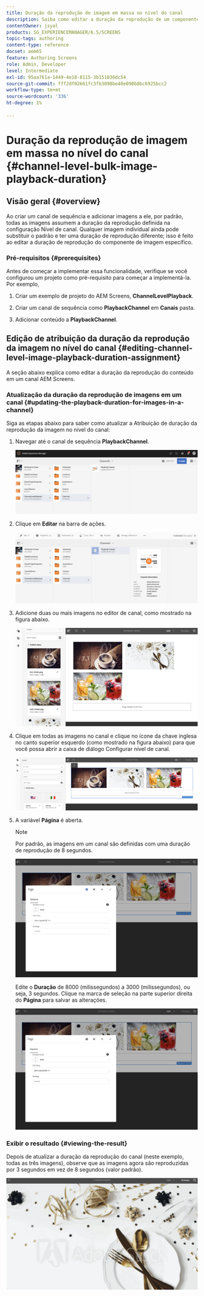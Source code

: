 ```yaml
---
title: Duração da reprodução de imagem em massa no nível do canal
description: Saiba como editar a duração da reprodução de um componente de imagem específico no AEM Screens.
contentOwner: jsyal
products: SG_EXPERIENCEMANAGER/6.5/SCREENS
topic-tags: authoring
content-type: reference
docset: aem65
feature: Authoring Screens
role: Admin, Developer
level: Intermediate
exl-id: 95aa761a-1449-4e18-8115-3b151036dc54
source-git-commit: fff2df02661fc3fb3098be40e090b8bc6925bcc2
workflow-type: tm+mt
source-wordcount: '336'
ht-degree: 1%

---
```


# Duração da reprodução de imagem em massa no nível do canal {#channel-level-bulk-image-playback-duration}

## Visão geral {#overview}

Ao criar um canal de sequência e adicionar imagens a ele, por padrão, todas as imagens assumem a duração da reprodução definida na configuração Nível de canal. Qualquer imagem individual ainda pode substituir o padrão e ter uma duração de reprodução diferente; isso é feito ao editar a duração de reprodução do componente de imagem específico.

### Pré-requisitos {#prerequisites}

Antes de começar a implementar essa funcionalidade, verifique se você configurou um projeto como pré-requisito para começar a implementá-la. Por exemplo,

1. Criar um exemplo de projeto do AEM Screens, **ChannelLevelPlayback**.

1. Criar um canal de sequência como **PlaybackChannel** em **Canais** pasta.

1. Adicionar conteúdo a **PlaybackChannel**.

## Edição de atribuição da duração da reprodução da imagem no nível do canal {#editing-channel-level-image-playback-duration-assignment}

A seção abaixo explica como editar a duração da reprodução do conteúdo em um canal AEM Screens.

### Atualização da duração da reprodução de imagens em um canal {#updating-the-playback-duration-for-images-in-a-channel}

Siga as etapas abaixo para saber como atualizar a Atribuição de duração da reprodução da imagem no nível do canal:

1. Navegar até o canal de sequência **PlaybackChannel**.

   ![screen_shot_2019-06-24at62818pm](assets/screen_shot_2019-06-24at62818pm.png)

1. Clique em **Editar** na barra de ações.

   ![screen_shot_2019-06-24at70141pm](assets/screen_shot_2019-06-24at70141pm.png)

1. Adicione duas ou mais imagens no editor de canal, como mostrado na figura abaixo.

   ![screen_shot_2019-06-24at90534pm](assets/screen_shot_2019-06-24at90534pm.png)

1. Clique em todas as imagens no canal e clique no ícone da chave inglesa no canto superior esquerdo (como mostrado na figura abaixo) para que você possa abrir a caixa de diálogo Configurar nível de canal.

   ![screen_shot_2019-06-25at95945am](assets/screen_shot_2019-06-25at95945am.png)

1. A variável **Página** é aberta.

   >[!NOTE]
   >Por padrão, as imagens em um canal são definidas com uma duração de reprodução de 8 segundos.

   ![screen_shot_2019-06-25at100343am](assets/screen_shot_2019-06-25at100343am.png)

   Edite o **Duração** de 8000 (milissegundos) a 3000 (milissegundos), ou seja, 3 segundos. Clique na marca de seleção na parte superior direita do **Página** para salvar as alterações.

   ![screen_shot_2019-06-25at101527am](assets/screen_shot_2019-06-25at101527am.png)

### Exibir o resultado {#viewing-the-result}

Depois de atualizar a duração da reprodução do canal (neste exemplo, todas as três imagens), observe que as imagens agora são reproduzidas por 3 segundos em vez de 8 segundos (valor padrão).

![channel_preview](assets/channel_preview.gif)
